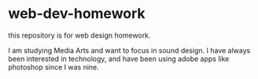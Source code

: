 # web-dev-homework

this repository is for web design homework.

I am studying Media Arts and want to focus in sound design. I have always been interested in technology, and have been using adobe apps like photoshop since I was nine.
